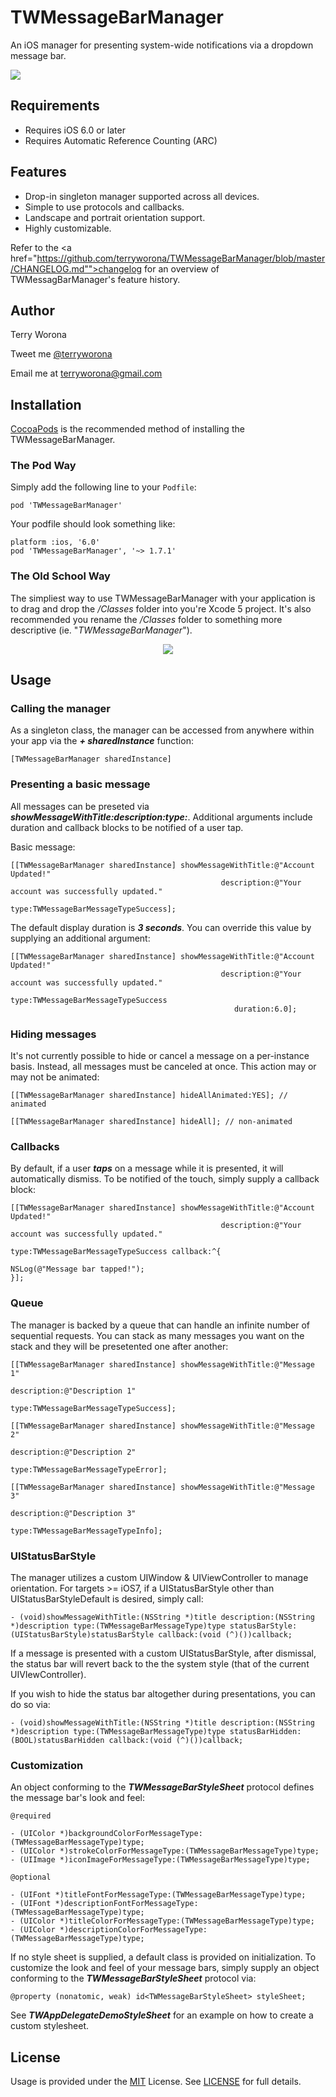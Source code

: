 # TWMessageBarManager

An iOS manager for presenting system-wide notifications via a dropdown message bar. 

<img src="https://raw.github.com/terryworona/TWMessageBarManager/master/Screenshots/main.png">

## Requirements

- Requires iOS 6.0 or later
- Requires Automatic Reference Counting (ARC)

## Features

- Drop-in singleton manager supported across all devices.
- Simple to use protocols and callbacks.
- Landscape and portrait orientation support.
- Highly customizable.

Refer to the <a href="https://github.com/terryworona/TWMessageBarManager/blob/master/CHANGELOG.md"">changelog</a> for an overview of TWMessagBarManager's feature history.

## Author

<p>
	Terry Worona
</p>

<p>
	Tweet me <a href="http://www.twitter.com/terryworona">@terryworona</a>
</p>

<p>
	Email me at <a href="mailto:terryworona@gmail.com">terryworona@gmail.com</a>
</p>

## Installation

<a href="http://cocoapods.org/" target="_blank">CocoaPods</a> is the recommended method of installing the TWMessageBarManager.

### The Pod Way

Simply add the following line to your <code>Podfile</code>:

	pod 'TWMessageBarManager'
	
Your podfile should look something like:

	platform :ios, '6.0'
	pod 'TWMessageBarManager', '~> 1.7.1'
	
### The Old School Way

The simpliest way to use TWMessageBarManager with your application is to drag and drop the <i>/Classes</i> folder into you're Xcode 5 project. It's also recommended you rename the <i>/Classes</i> folder to something more descriptive (ie. "<i>TWMessageBarManager</i>").

<center>
	<img src="https://raw.github.com/terryworona/TWMessageBarManager/master/Screenshots/installation.png">
</center>

## Usage

### Calling the manager

As a singleton class, the manager can be accessed from anywhere within your app via the ***+ sharedInstance*** function:

	[TWMessageBarManager sharedInstance]
	
### Presenting a basic message

All messages can be preseted via ***showMessageWithTitle:description:type:***. Additional arguments include duration and callback blocks to be notified of a user tap. 

Basic message:

    [[TWMessageBarManager sharedInstance] showMessageWithTitle:@"Account Updated!"
                                                   description:@"Your account was successfully updated."
                                                          type:TWMessageBarMessageTypeSuccess];


The default display duration is ***3 seconds***. You can override this value by supplying an additional argument:

    [[TWMessageBarManager sharedInstance] showMessageWithTitle:@"Account Updated!"
                                                   description:@"Your account was successfully updated."
                                                          type:TWMessageBarMessageTypeSuccess
                                                      duration:6.0];


### Hiding messages

It's not currently possible to hide or cancel a message on a per-instance basis. Instead, all messages must be canceled at once. This action may or may not be animated:

	[[TWMessageBarManager sharedInstance] hideAllAnimated:YES]; // animated
	
	[[TWMessageBarManager sharedInstance] hideAll]; // non-animated

### Callbacks

By default, if a user ***taps*** on a message while it is presented, it will automatically dismiss. To be notified of the touch, simply supply a callback block:


    [[TWMessageBarManager sharedInstance] showMessageWithTitle:@"Account Updated!"
                                                   description:@"Your account was successfully updated."
                                                          type:TWMessageBarMessageTypeSuccess callback:^{
                                                              NSLog(@"Message bar tapped!");
    }];
	
### Queue

The manager is backed by a queue that can handle an infinite number of sequential requests. You can stack as many messages you want on the stack and they will be presetented one after another:

    [[TWMessageBarManager sharedInstance] showMessageWithTitle:@"Message 1"
                                                   description:@"Description 1"
                                                          type:TWMessageBarMessageTypeSuccess];

    [[TWMessageBarManager sharedInstance] showMessageWithTitle:@"Message 2"
                                                   description:@"Description 2"
                                                          type:TWMessageBarMessageTypeError];

    [[TWMessageBarManager sharedInstance] showMessageWithTitle:@"Message 3"
                                                   description:@"Description 3"
                                                          type:TWMessageBarMessageTypeInfo];

### UIStatusBarStyle

The manager utilizes a custom UIWindow & UIViewController to manage orientation. For targets >= iOS7, if a UIStatusBarStyle other than UIStatusBarStyleDefault is desired, simply call:

	- (void)showMessageWithTitle:(NSString *)title description:(NSString *)description type:(TWMessageBarMessageType)type statusBarStyle:(UIStatusBarStyle)statusBarStyle callback:(void (^)())callback;


If a message is presented with a custom UIStatusBarStyle, after dismissal, the status bar will revert back to the the system style (that of the current UIVIewController). 

If you wish to hide the status bar altogether during presentations, you can do so via:

	- (void)showMessageWithTitle:(NSString *)title description:(NSString *)description type:(TWMessageBarMessageType)type statusBarHidden:(BOOL)statusBarHidden callback:(void (^)())callback;

### Customization

An object conforming to the ***TWMessageBarStyleSheet*** protocol defines the message bar's look and feel:  

	@required
	
	- (UIColor *)backgroundColorForMessageType:(TWMessageBarMessageType)type;
	- (UIColor *)strokeColorForMessageType:(TWMessageBarMessageType)type;
	- (UIImage *)iconImageForMessageType:(TWMessageBarMessageType)type;
	
	@optional
	
	- (UIFont *)titleFontForMessageType:(TWMessageBarMessageType)type;
	- (UIFont *)descriptionFontForMessageType:(TWMessageBarMessageType)type;
	- (UIColor *)titleColorForMessageType:(TWMessageBarMessageType)type;
	- (UIColor *)descriptionColorForMessageType:(TWMessageBarMessageType)type;

If no style sheet is supplied, a default class is provided on initialization. To customize the look and feel of your message bars, simply supply an object conforming to the ***TWMessageBarStyleSheet*** protocol via:

	@property (nonatomic, weak) id<TWMessageBarStyleSheet> styleSheet;
	
See ***TWAppDelegateDemoStyleSheet*** for an example on how to create a custom stylesheet. 

## License

Usage is provided under the <a href="http://opensource.org/licenses/MIT" target="_blank">MIT</a> License. See <a href="https://github.com/terryworona/TWMessageBarManager/blob/master/LICENSE">LICENSE</a> for full details.
